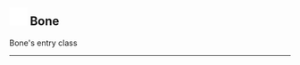 ## <img src="../../.gitbook/assets/base.png" width="32" height="32" /> Bone
Bone's entry class<br>


--------
